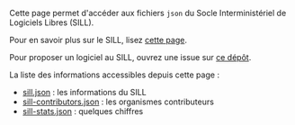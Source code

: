 Cette page permet d'accéder aux fichiers `json` du Socle
Interministériel de Logiciels Libres (SILL).

Pour en savoir plus sur le SILL, lisez [cette page](https://disic.github.io/sill/).

Pour proposer un logiciel au SILL, ouvrez une issue sur [ce dépôt](https://github.com/disic/sill).

La liste des informations accessibles depuis cette page :

-   [sill.json](sill.json) : les informations du SILL
-   [sill-contributors.json](sill-contributors.json) : les organismes contributeurs
-   [sill-stats.json](sill-stats.json) : quelques chiffres

